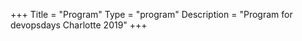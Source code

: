 +++
Title = "Program"
Type = "program"
Description = "Program for devopsdays Charlotte 2019"
+++

<!-- <a id="sched-embed" href="https://devopsdayscharlotte2018.sched.com/">View the DevOpsDays Charlotte 2018 schedule &amp; directory.</a><script type="text/javascript" src="https://devopsdayscharlotte2018.sched.com/js/embed.js"></script> -->
